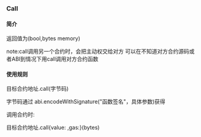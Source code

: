 ### Call

#### 简介
返回值为(bool,bytes memory)

note:call调用另一个合约时，会把主动权交给对方
    可以在不知道对方合约源码或者ABI到情况下用call调用对方合约函数

#### 使用规则
目标合约地址.call(字节码)

字节码通过 abi.encodeWithSignature("函数签名"，具体参数)获得

调用合约时:

目标合约地址.call{value: ,gas:}(bytes)


